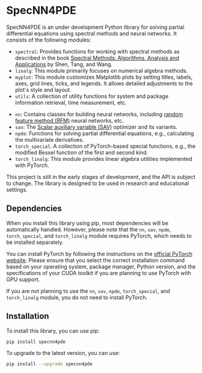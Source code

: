 # SpecNN4PDE
SpecNN4PDE is an under development Python library for solving partial differential equations using spectral methods and neural networks. It consists of the following modules:

- `spectral`: Provides functions for working with spectral methods as described in the book [Spectral Methods: Algorithms, Analysis and Applications](https://link.springer.com/book/10.1007/978-3-540-71041-7) by Shen, Tang, and Wang.
- `linalg`: This module primarily focuses on numerical algebra methods.
- `myplot`: This module customizes Matplotlib plots by setting titles, labels, axes, grid lines, ticks, and legends. It allows detailed adjustments to the plot's style and layout.
- `utils`: A collection of utility functions for system and package information retrieval, time measurement, etc.
<!-- -  -->
- `nn`: Contains classes for building neural networks, including [random feature method (RFM)](https://global-sci.org/intro/article_detail/jml/21029.html) neural networks, etc.
- `sav`: The [Scalar auxiliary variable (SAV)](https://www.sciencedirect.com/science/article/pii/S002199911730774X) optimizer and its variants.
- `npde`: Functions for solving partial differential equations, e.g., calculating the multivariate derivatives.
- `torch_special`: A collection of PyTorch-based special functions, e.g., the modified Bessel function of the first and second kind.
- `torch_linalg`: This module provides linear algebra utilities implemented with PyTorch.


This project is still in the early stages of development, and the API is subject to change. The library is designed to be used in research and educational settings.

## Dependencies

When you install this library using pip, most dependencies will be automatically handled. However, please note that the `nn`, `sav`, `npde`, `torch_special`, and `torch_linalg` module requires PyTorch, which needs to be installed separately.

You can install PyTorch by following the instructions on the [official PyTorch website](https://pytorch.org/get-started/locally/). Please ensure that you select the correct installation command based on your operating system, package manager, Python version, and the specifications of your CUDA toolkit if you are planning to use PyTorch with GPU support.

If you are not planning to use the `nn`, `sav`, `npde`, `torch_special`, and `torch_linalg` module, you do not need to install PyTorch.

## Installation

To install this library, you can use pip:

```bash
pip install specnn4pde
```

To upgrade to the latest version, you can use:

```bash
pip install --upgrade specnn4pde
```
